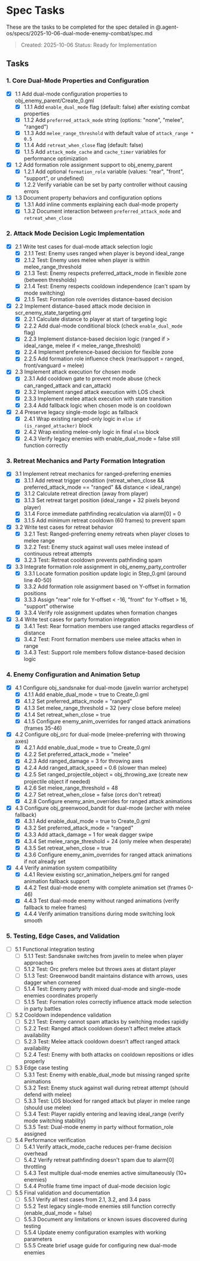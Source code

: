 # Spec Tasks

These are the tasks to be completed for the spec detailed in @.agent-os/specs/2025-10-06-dual-mode-enemy-combat/spec.md

> Created: 2025-10-06
> Status: Ready for Implementation

## Tasks

### 1. Core Dual-Mode Properties and Configuration

- [x] 1.1 Add dual-mode configuration properties to obj_enemy_parent/Create_0.gml
  - [x] 1.1.1 Add `enable_dual_mode` flag (default: false) after existing combat properties
  - [x] 1.1.2 Add `preferred_attack_mode` string (options: "none", "melee", "ranged")
  - [x] 1.1.3 Add `melee_range_threshold` with default value of `attack_range * 0.5`
  - [x] 1.1.4 Add `retreat_when_close` flag (default: false)
  - [x] 1.1.5 Add `attack_mode_cache` and `cache_timer` variables for performance optimization

- [x] 1.2 Add formation role assignment support to obj_enemy_parent
  - [x] 1.2.1 Add optional `formation_role` variable (values: "rear", "front", "support", or undefined)
  - [x] 1.2.2 Verify variable can be set by party controller without causing errors

- [x] 1.3 Document property behaviors and configuration options
  - [x] 1.3.1 Add inline comments explaining each dual-mode property
  - [x] 1.3.2 Document interaction between `preferred_attack_mode` and `retreat_when_close`

### 2. Attack Mode Decision Logic Implementation

- [x] 2.1 Write test cases for dual-mode attack selection logic
  - [x] 2.1.1 Test: Enemy uses ranged when player is beyond ideal_range
  - [x] 2.1.2 Test: Enemy uses melee when player is within melee_range_threshold
  - [x] 2.1.3 Test: Enemy respects preferred_attack_mode in flexible zone (between thresholds)
  - [x] 2.1.4 Test: Enemy respects cooldown independence (can't spam by mode switching)
  - [x] 2.1.5 Test: Formation role overrides distance-based decision

- [x] 2.2 Implement distance-based attack mode decision in scr_enemy_state_targeting.gml
  - [x] 2.2.1 Calculate distance to player at start of targeting logic
  - [x] 2.2.2 Add dual-mode conditional block (check `enable_dual_mode` flag)
  - [x] 2.2.3 Implement distance-based decision logic (ranged if > ideal_range, melee if < melee_range_threshold)
  - [x] 2.2.4 Implement preference-based decision for flexible zone
  - [x] 2.2.5 Add formation role influence check (rear/support = ranged, front/vanguard = melee)

- [x] 2.3 Implement attack execution for chosen mode
  - [x] 2.3.1 Add cooldown gate to prevent mode abuse (check can_ranged_attack and can_attack)
  - [x] 2.3.2 Implement ranged attack execution with LOS check
  - [x] 2.3.3 Implement melee attack execution with state transition
  - [x] 2.3.4 Add fallback logic when chosen mode is on cooldown

- [x] 2.4 Preserve legacy single-mode logic as fallback
  - [x] 2.4.1 Wrap existing ranged-only logic in `else if (is_ranged_attacker)` block
  - [x] 2.4.2 Wrap existing melee-only logic in final `else` block
  - [x] 2.4.3 Verify legacy enemies with enable_dual_mode = false still function correctly

### 3. Retreat Mechanics and Party Formation Integration

- [x] 3.1 Implement retreat mechanics for ranged-preferring enemies
  - [x] 3.1.1 Add retreat trigger condition (retreat_when_close && preferred_attack_mode == "ranged" && distance < ideal_range)
  - [x] 3.1.2 Calculate retreat direction (away from player)
  - [x] 3.1.3 Set retreat target position (ideal_range + 32 pixels beyond player)
  - [x] 3.1.4 Force immediate pathfinding recalculation via alarm[0] = 0
  - [x] 3.1.5 Add minimum retreat cooldown (60 frames) to prevent spam

- [x] 3.2 Write test cases for retreat behavior
  - [x] 3.2.1 Test: Ranged-preferring enemy retreats when player closes to melee range
  - [x] 3.2.2 Test: Enemy stuck against wall uses melee instead of continuous retreat attempts
  - [x] 3.2.3 Test: Retreat cooldown prevents pathfinding spam

- [x] 3.3 Integrate formation role assignment in obj_enemy_party_controller
  - [x] 3.3.1 Locate formation position update logic in Step_0.gml (around line 40-50)
  - [x] 3.3.2 Add formation role assignment based on Y-offset in formation positions
  - [x] 3.3.3 Assign "rear" role for Y-offset < -16, "front" for Y-offset > 16, "support" otherwise
  - [x] 3.3.4 Verify role assignment updates when formation changes

- [x] 3.4 Write test cases for party formation integration
  - [x] 3.4.1 Test: Rear formation members use ranged attacks regardless of distance
  - [x] 3.4.2 Test: Front formation members use melee attacks when in range
  - [x] 3.4.3 Test: Support role members follow distance-based decision logic

### 4. Enemy Configuration and Animation Setup

- [x] 4.1 Configure obj_sandsnake for dual-mode (javelin warrior archetype)
  - [x] 4.1.1 Add enable_dual_mode = true to Create_0.gml
  - [x] 4.1.2 Set preferred_attack_mode = "ranged"
  - [x] 4.1.3 Set melee_range_threshold = 32 (very close before melee)
  - [x] 4.1.4 Set retreat_when_close = true
  - [x] 4.1.5 Configure enemy_anim_overrides for ranged attack animations (frames 35-46)

- [x] 4.2 Configure obj_orc for dual-mode (melee-preferring with throwing axes)
  - [x] 4.2.1 Add enable_dual_mode = true to Create_0.gml
  - [x] 4.2.2 Set preferred_attack_mode = "melee"
  - [x] 4.2.3 Add ranged_damage = 3 for throwing axes
  - [x] 4.2.4 Add ranged_attack_speed = 0.6 (slower than melee)
  - [x] 4.2.5 Set ranged_projectile_object = obj_throwing_axe (create new projectile object if needed)
  - [x] 4.2.6 Set melee_range_threshold = 48
  - [x] 4.2.7 Set retreat_when_close = false (orcs don't retreat)
  - [x] 4.2.8 Configure enemy_anim_overrides for ranged attack animations

- [x] 4.3 Configure obj_greenwood_bandit for dual-mode (archer with melee fallback)
  - [x] 4.3.1 Add enable_dual_mode = true to Create_0.gml
  - [x] 4.3.2 Set preferred_attack_mode = "ranged"
  - [x] 4.3.3 Add attack_damage = 1 for weak dagger swipe
  - [x] 4.3.4 Set melee_range_threshold = 24 (only melee when desperate)
  - [x] 4.3.5 Set retreat_when_close = true
  - [x] 4.3.6 Configure enemy_anim_overrides for ranged attack animations if not already set

- [x] 4.4 Verify animation system compatibility
  - [x] 4.4.1 Review existing scr_animation_helpers.gml for ranged animation fallback support
  - [x] 4.4.2 Test dual-mode enemy with complete animation set (frames 0-46)
  - [x] 4.4.3 Test dual-mode enemy without ranged animations (verify fallback to melee frames)
  - [x] 4.4.4 Verify animation transitions during mode switching look smooth

### 5. Testing, Edge Cases, and Validation

- [ ] 5.1 Functional integration testing
  - [ ] 5.1.1 Test: Sandsnake switches from javelin to melee when player approaches
  - [ ] 5.1.2 Test: Orc prefers melee but throws axes at distant player
  - [ ] 5.1.3 Test: Greenwood bandit maintains distance with arrows, uses dagger when cornered
  - [ ] 5.1.4 Test: Enemy party with mixed dual-mode and single-mode enemies coordinates properly
  - [ ] 5.1.5 Test: Formation roles correctly influence attack mode selection in party battles

- [ ] 5.2 Cooldown independence validation
  - [ ] 5.2.1 Test: Enemy cannot spam attacks by switching modes rapidly
  - [ ] 5.2.2 Test: Ranged attack cooldown doesn't affect melee attack availability
  - [ ] 5.2.3 Test: Melee attack cooldown doesn't affect ranged attack availability
  - [ ] 5.2.4 Test: Enemy with both attacks on cooldown repositions or idles properly

- [ ] 5.3 Edge case testing
  - [ ] 5.3.1 Test: Enemy with enable_dual_mode but missing ranged sprite animations
  - [ ] 5.3.2 Test: Enemy stuck against wall during retreat attempt (should defend with melee)
  - [ ] 5.3.3 Test: LOS blocked for ranged attack but player in melee range (should use melee)
  - [ ] 5.3.4 Test: Player rapidly entering and leaving ideal_range (verify mode switching stability)
  - [ ] 5.3.5 Test: Dual-mode enemy in party without formation_role assigned

- [ ] 5.4 Performance verification
  - [ ] 5.4.1 Verify attack_mode_cache reduces per-frame decision overhead
  - [ ] 5.4.2 Verify retreat pathfinding doesn't spam due to alarm[0] throttling
  - [ ] 5.4.3 Test multiple dual-mode enemies active simultaneously (10+ enemies)
  - [ ] 5.4.4 Profile frame time impact of dual-mode decision logic

- [ ] 5.5 Final validation and documentation
  - [ ] 5.5.1 Verify all test cases from 2.1, 3.2, and 3.4 pass
  - [ ] 5.5.2 Test legacy single-mode enemies still function correctly (enable_dual_mode = false)
  - [ ] 5.5.3 Document any limitations or known issues discovered during testing
  - [ ] 5.5.4 Update enemy configuration examples with working parameters
  - [ ] 5.5.5 Create brief usage guide for configuring new dual-mode enemies
